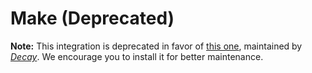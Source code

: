 # Make (Deprecated)

**Note:** This integration is deprecated in favor of [this one](https://app.botpress.cloud/hub/integrations/intver_01HXA4418H5ANXPRVQZE62FPN4), maintained by _[Decay](https://app.botpress.cloud/decay)_. We encourage you to install it for better maintenance.

